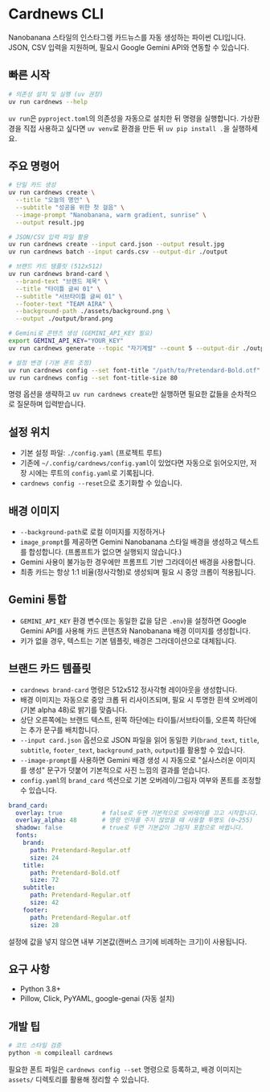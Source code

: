 # Cardnews CLI

Nanobanana 스타일의 인스타그램 카드뉴스를 자동 생성하는 파이썬 CLI입니다. JSON, CSV 입력을 지원하며, 필요시 Google Gemini API와 연동할 수 있습니다.

## 빠른 시작

```bash
# 의존성 설치 및 실행 (uv 권장)
uv run cardnews --help
```

`uv run`은 `pyproject.toml`의 의존성을 자동으로 설치한 뒤 명령을 실행합니다. 가상환경을 직접 사용하고 싶다면 `uv venv`로 환경을 만든 뒤 `uv pip install .`을 실행하세요.

## 주요 명령어

```bash
# 단일 카드 생성
uv run cardnews create \
  --title "오늘의 명언" \
  --subtitle "성공을 위한 첫 걸음" \
  --image-prompt "Nanobanana, warm gradient, sunrise" \
  --output result.jpg

# JSON/CSV 입력 파일 활용
uv run cardnews create --input card.json --output result.jpg
uv run cardnews batch --input cards.csv --output-dir ./output

# 브랜드 카드 템플릿 (512x512)
uv run cardnews brand-card \
  --brand-text "브랜드 제목" \
  --title "타이틀 글씨 01" \
  --subtitle "서브타이틀 글씨 01" \
  --footer-text "TEAM AIRA" \
  --background-path ./assets/background.png \
  --output ./output/brand.png

# Gemini로 콘텐츠 생성 (GEMINI_API_KEY 필요)
export GEMINI_API_KEY="YOUR_KEY"
uv run cardnews generate --topic "자기계발" --count 5 --output-dir ./output

# 설정 변경 (기본 폰트 조정)
uv run cardnews config --set font-title "/path/to/Pretendard-Bold.otf"
uv run cardnews config --set font-title-size 80
```

명령 옵션을 생략하고 `uv run cardnews create`만 실행하면 필요한 값들을 순차적으로 질문하며 입력받습니다.

## 설정 위치

- 기본 설정 파일: `./config.yaml` (프로젝트 루트)
- 기존에 `~/.config/cardnews/config.yaml`이 있었다면 자동으로 읽어오지만, 저장 시에는 루트의 `config.yaml`로 기록됩니다.
- `cardnews config --reset`으로 초기화할 수 있습니다.

## 배경 이미지

- `--background-path`로 로컬 이미지를 지정하거나
- `image_prompt`를 제공하면 Gemini Nanobanana 스타일 배경을 생성하고 텍스트를 합성합니다. (프롬프트가 없으면 실행되지 않습니다.)
- Gemini 사용이 불가능한 경우에만 프롬프트 기반 그라데이션 배경을 사용합니다.
- 최종 카드는 항상 1:1 비율(정사각형)로 생성되며 필요 시 중앙 크롭이 적용됩니다.

## Gemini 통합

- `GEMINI_API_KEY` 환경 변수(또는 동일한 값을 담은 `.env`)을 설정하면 Google Gemini API를 사용해 카드 콘텐츠와 Nanobanana 배경 이미지를 생성합니다.
- 키가 없을 경우, 텍스트는 기본 템플릿, 배경은 그라데이션으로 대체됩니다.

## 브랜드 카드 템플릿

- `cardnews brand-card` 명령은 512x512 정사각형 레이아웃을 생성합니다.
- 배경 이미지는 자동으로 중앙 크롭 뒤 리사이즈되며, 필요 시 투명한 흰색 오버레이(기본 alpha 48)로 밝기를 맞춥니다.
- 상단 오른쪽에는 브랜드 텍스트, 왼쪽 하단에는 타이틀/서브타이틀, 오른쪽 하단에는 추가 문구를 배치합니다.
- `--input card.json` 옵션으로 JSON 파일을 읽어 동일한 키(`brand_text`, `title`, `subtitle`, `footer_text`, `background_path`, `output`)를 활용할 수 있습니다.
- `--image-prompt`를 사용하면 Gemini 배경 생성 시 자동으로 "실사스러운 이미지를 생성" 문구가 덧붙어 기본적으로 사진 느낌의 결과를 얻습니다.
- `config.yaml`의 `brand_card` 섹션으로 기본 오버레이/그림자 여부와 폰트를 조정할 수 있습니다.

```yaml
brand_card:
  overlay: true           # false로 두면 기본적으로 오버레이를 끄고 시작합니다.
  overlay_alpha: 48       # 명령 인자를 주지 않았을 때 사용할 투명도 (0~255)
  shadow: false           # true로 두면 기본값이 그림자 포함으로 바뀝니다.
  fonts:
    brand:
      path: Pretendard-Regular.otf
      size: 24
    title:
      path: Pretendard-Bold.otf
      size: 72
    subtitle:
      path: Pretendard-Regular.otf
      size: 42
    footer:
      path: Pretendard-Regular.otf
      size: 28
```

설정에 값을 넣지 않으면 내부 기본값(캔버스 크기에 비례하는 크기)이 사용됩니다.

## 요구 사항

- Python 3.8+
- Pillow, Click, PyYAML, google-genai (자동 설치)

## 개발 팁

```bash
# 코드 스타일 검증
python -m compileall cardnews
```

필요한 폰트 파일은 `cardnews config --set` 명령으로 등록하고, 배경 이미지는 `assets/` 디렉토리를 활용해 정리할 수 있습니다.
